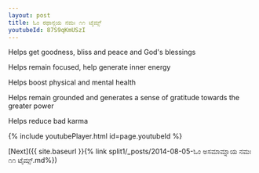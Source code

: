 ```yaml
---
layout: post
title: ಓಂ ರಥಾನ್ಗಯ ನಮಃ ೧೧ ಟೈಮ್ಸ್
youtubeId: 87S9qKmUSzI
---
```

 
 
Helps get goodness, bliss and peace and God's blessings
 
Helps remain focused, help generate inner energy 
 
Helps boost physical and mental health 
 
Helps remain grounded and generates a sense of gratitude towards the greater power 
 
Helps reduce bad karma
 
 
 
 


{% include youtubePlayer.html id=page.youtubeId %}
 
[Next]({{ site.baseurl }}{% link  split1/_posts/2014-08-05-ಓಂ ಅಸಮಾಮ್ನಾಯ ನಮಃ ೧೧ ಟೈಮ್ಸ್.md%})
 
